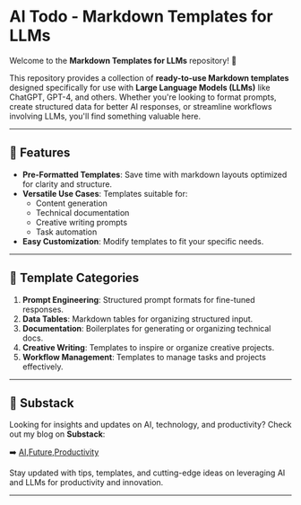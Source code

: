 # AI Todo - Markdown Templates for LLMs

Welcome to the **Markdown Templates for LLMs** repository! 🚀

This repository provides a collection of **ready-to-use Markdown templates** designed specifically for use with **Large Language Models (LLMs)** like ChatGPT, GPT-4, and others. Whether you're looking to format prompts, create structured data for better AI responses, or streamline workflows involving LLMs, you'll find something valuable here.

---

## 🌟 Features
- **Pre-Formatted Templates**: Save time with markdown layouts optimized for clarity and structure.
- **Versatile Use Cases**: Templates suitable for:
  - Content generation
  - Technical documentation
  - Creative writing prompts
  - Task automation
- **Easy Customization**: Modify templates to fit your specific needs.

---

## 📁 Template Categories
1. **Prompt Engineering**: Structured prompt formats for fine-tuned responses.
2. **Data Tables**: Markdown tables for organizing structured input.
3. **Documentation**: Boilerplates for generating or organizing technical docs.
4. **Creative Writing**: Templates to inspire or organize creative projects.
5. **Workflow Management**: Templates to manage tasks and projects effectively.

---

## 🔗 Substack
Looking for insights and updates on AI, technology, and productivity? Check out my blog on **Substack**:

➡️ [AI,Future,Productivity](https://bernhuber.substack.com)

Stay updated with tips, templates, and cutting-edge ideas on leveraging AI and LLMs for productivity and innovation.

---

